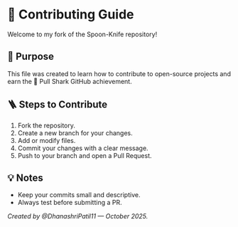 # 🧭 Contributing Guide

Welcome to my fork of the Spoon-Knife repository!

## 🎯 Purpose
This file was created to learn how to contribute to open-source projects and earn the 🦈 Pull Shark GitHub achievement.

## 🪜 Steps to Contribute
1. Fork the repository.  
2. Create a new branch for your changes.  
3. Add or modify files.  
4. Commit your changes with a clear message.  
5. Push to your branch and open a Pull Request.  

## 💡 Notes
- Keep your commits small and descriptive.  
- Always test before submitting a PR.  

_Created by @DhanashriPatil11 — October 2025._
